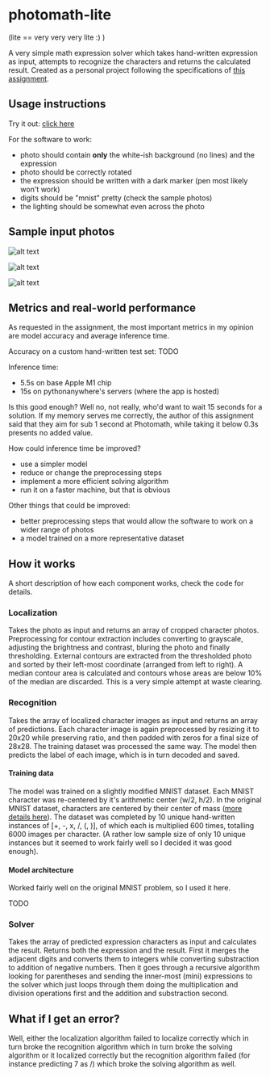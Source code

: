 # photomath-lite
(lite == very very very lite :) )

A very simple math expression solver which takes hand-written expression as input, attempts to recognize the characters and returns the calculated result. Created as a personal project following the specifications of [this assignment](https://github.com/photomath/ml-assignments/blob/main/assignment-A.pdf).

## Usage instructions
Try it out: [click here](https://muffinlime.eu.pythonanywhere.com)

For the software to work:
* photo should contain **only** the white-ish background (no lines) and the expression
* photo should be correctly rotated
* the expression should be written with a dark marker (pen most likely won't work)
* digits should be "mnist" pretty (check the sample photos)
* the lighting should be somewhat even across the photo

## Sample input photos
![alt text](https://i.imgur.com/YnlktUA.jpeg "Sample photo 1")

![alt text](https://i.imgur.com/q8oWWyX.jpeg "Sample photo 2")

![alt text](https://i.imgur.com/bQcLUzZ.jpeg "Sample photo 3")

## Metrics and real-world performance
As requested in the assignment, the most important metrics in my opinion are model accuracy and average inference time. 

Accuracy on a custom hand-written test set: TODO

Inference time:
* 5.5s on base Apple M1 chip
* 15s on pythonanywhere's servers (where the app is hosted)

Is this good enough? Well no, not really, who'd want to wait 15 seconds for a solution. If my memory serves me correctly, the author of this assignment said that they aim for sub 1 second at Photomath, while taking it below 0.3s presents no added value. 

How could inference time be improved?
* use a simpler model
* reduce or change the preprocessing steps
* implement a more efficient solving algorithm
* run it on a faster machine, but that is obvious

Other things that could be improved:
* better preprocessing steps that would allow the software to work on a wider range of photos
* a model trained on a more representative dataset

## How it works
A short description of how each component works, check the code for details.
### Localization
Takes the photo as input and returns an array of cropped character photos. Preprocessing for contour extraction includes converting to grayscale, adjusting the brightness and contrast, bluring the photo and finally thresholding. External contours are extracted from the thresholded photo and sorted by their left-most coordinate (arranged from left to right). A median contour area is calculated and contours whose areas are below 10% of the median are discarded. This is a very simple attempt at waste clearing.

### Recognition
Takes the array of localized character images as input and returns an array of predictions. Each character image is again preprocessed by resizing it to 20x20 while preserving ratio, and then padded with zeros for a final size of 28x28. The training dataset was processed the same way. The model then predicts the label of each image, which is in turn decoded and saved.
#### Training data
The model was trained on a slightly modified MNIST dataset. Each MNIST character was re-centered by it's arithmetic center (w/2, h/2). In the original MNIST dataset, characters are centered by their center of mass ([more details here](http://yann.lecun.com/exdb/mnist/)). The dataset was completed by 10 unique hand-written instances of [+, -, x, /, (, )], of which each is multiplied 600 times, totalling 6000 images per character. (A rather low sample size of only 10 unique instances but it seemed to work fairly well so I decided it was good enough).
#### Model architecture
Worked fairly well on the original MNIST problem, so I used it here.

TODO

### Solver
Takes the array of predicted expression characters as input and calculates the result. Returns both the expression and the result. First it merges the adjacent digits and converts them to integers while converting substraction to addition of negative numbers. Then it goes through a recursive algorithm looking for parentheses and sending the inner-most (mini) expressions to the solver which just loops through them doing the multiplication and division operations first and the addition and substraction second.

## What if I get an error?
Well, either the localization algorithm failed to localize correctly which in turn broke the recognition algorithm which in turn broke the solving algorithm or it localized correctly but the recognition algorithm failed (for instance predicting 7 as /) which broke the solving algorithm as well.

